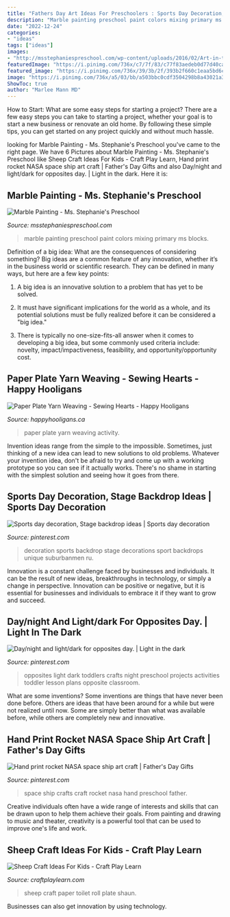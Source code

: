 ```yaml
---
title: "Fathers Day Art Ideas For Preschoolers : Sports Day Decoration, Stage Backdrop Ideas"
description: "Marble painting preschool paint colors mixing primary ms blocks"
date: "2022-12-24"
categories:
- "ideas"
tags: ["ideas"]
images:
- "http://msstephaniespreschool.com/wp-content/uploads/2016/02/Art-in-the-Preschool-Marble-Painting--1024x780.jpg"
featuredImage: "https://i.pinimg.com/736x/c7/7f/83/c77f83aedeb0d77d40caf0a2666ac403.jpg"
featured_image: "https://i.pinimg.com/736x/39/3b/2f/393b2f660c1eaa5bd6c79a30d92ddf54.jpg"
image: "https://i.pinimg.com/736x/a5/03/bb/a503bbc0cdf3504298b8a43021a38629--ship-art-nasa-space.jpg?b=t"
ShowToc: true
author: "Marlee Mann MD"
---
```



How to Start: What are some easy steps for starting a project?
There are a few easy steps you can take to starting a project, whether your goal is to start a new business or renovate an old home. By following these simple tips, you can get started on any project quickly and without much hassle.

	

		
looking for Marble Painting - Ms. Stephanie&#039;s Preschool you've came to the right page. We have 6 Pictures about Marble Painting - Ms. Stephanie&#039;s Preschool like Sheep Craft Ideas For Kids - Craft Play Learn, Hand print rocket NASA space ship art craft | Father&#039;s Day Gifts and also Day/night and light/dark for opposites day. | Light in the dark. Here it is:
		
    
## Marble Painting - Ms. Stephanie&#039;s Preschool

<img loading=lazy src="http://msstephaniespreschool.com/wp-content/uploads/2016/02/Art-in-the-Preschool-Marble-Painting--1024x780.jpg" onerror="this.onerror=null;this.src='https://tse4.mm.bing.net/th?id=OIP.AtrraZDphRFJacDF1sF6hgHaFp&amp;pid=15.1';" alt="Marble Painting - Ms. Stephanie&#039;s Preschool">

_Source: msstephaniespreschool.com_

>marble painting preschool paint colors mixing primary ms blocks. 

	

Definition of a big idea: What are the consequences of considering something?
Big ideas are a common feature of any innovation, whether it’s in the business world or scientific research. They can be defined in many ways, but here are a few key points:
1. A big idea is an innovative solution to a problem that has yet to be solved.

2. It must have significant implications for the world as a whole, and its potential solutions must be fully realized before it can be considered a "big idea."

3. There is typically no one-size-fits-all answer when it comes to developing a big idea, but some commonly used criteria include: novelty, impact/impactiveness, feasibility, and opportunity/opportunity cost. 

    
## Paper Plate Yarn Weaving - Sewing Hearts - Happy Hooligans

<img loading=lazy src="https://happyhooligans.ca/wp-content/uploads/2016/01/Paper-Plate-Yarn-Weaving-copy.jpg" onerror="this.onerror=null;this.src='https://tse4.mm.bing.net/th?id=OIP.3u8EOCtZH2Zxj0rQas9LsQAAAA&amp;pid=15.1';" alt="Paper Plate Yarn Weaving - Sewing Hearts - Happy Hooligans">

_Source: happyhooligans.ca_

>paper plate yarn weaving activity. 

	

Invention ideas range from the simple to the impossible. Sometimes, just thinking of a new idea can lead to new solutions to old problems. Whatever your invention idea, don't be afraid to try and come up with a working prototype so you can see if it actually works. There's no shame in starting with the simplest solution and seeing how it goes from there.

    
## Sports Day Decoration, Stage Backdrop Ideas | Sports Day Decoration

<img loading=lazy src="https://i.pinimg.com/736x/39/3b/2f/393b2f660c1eaa5bd6c79a30d92ddf54.jpg" onerror="this.onerror=null;this.src='https://tse1.mm.bing.net/th?id=OIP.pGiJNriHbUOJCCngTBtaCwHaLt&amp;pid=15.1';" alt="Sports day decoration, Stage backdrop ideas | Sports day decoration">

_Source: pinterest.com_

>decoration sports backdrop stage decorations sport backdrops unique suburbanmen ru. 

	

Innovation is a constant challenge faced by businesses and individuals. It can be the result of new ideas, breakthroughs in technology, or simply a change in perspective. Innovation can be positive or negative, but it is essential for businesses and individuals to embrace it if they want to grow and succeed.

    
## Day/night And Light/dark For Opposites Day. | Light In The Dark

<img loading=lazy src="https://i.pinimg.com/736x/c7/7f/83/c77f83aedeb0d77d40caf0a2666ac403.jpg" onerror="this.onerror=null;this.src='https://tse1.mm.bing.net/th?id=OIP.9Ld-kIvxGi4jssEt7b_wpAHaNK&amp;pid=15.1';" alt="Day/night and light/dark for opposites day. | Light in the dark">

_Source: pinterest.com_

>opposites light dark toddlers crafts night preschool projects activities toddler lesson plans opposite classroom. 

	

What are some inventions?
Some inventions are things that have never been done before. Others are ideas that have been around for a while but were not realized until now. Some are simply better than what was available before, while others are completely new and innovative.

    
## Hand Print Rocket NASA Space Ship Art Craft | Father&#039;s Day Gifts

<img loading=lazy src="https://i.pinimg.com/736x/a5/03/bb/a503bbc0cdf3504298b8a43021a38629--ship-art-nasa-space.jpg?b=t" onerror="this.onerror=null;this.src='https://tse2.mm.bing.net/th?id=OIP.bit-eEZJHY4-4QhLKPhmgwC7FN&amp;pid=15.1';" alt="Hand print rocket NASA space ship art craft | Father&#039;s Day Gifts">

_Source: pinterest.com_

>space ship crafts craft rocket nasa hand preschool father. 

	

Creative individuals often have a wide range of interests and skills that can be drawn upon to help them achieve their goals. From painting and drawing to music and theater, creativity is a powerful tool that can be used to improve one's life and work.

    
## Sheep Craft Ideas For Kids - Craft Play Learn

<img loading=lazy src="https://www.craftplaylearn.com/wp-content/uploads/2020/04/paper-plate-sheep-craft-for-preschoolers-image.jpg" onerror="this.onerror=null;this.src='https://tse4.mm.bing.net/th?id=OIP.BrzUYu_qK18oy9LSYDvlaAHaJ4&amp;pid=15.1';" alt="Sheep Craft Ideas For Kids - Craft Play Learn">

_Source: craftplaylearn.com_

>sheep craft paper toilet roll plate shaun. 

	

Businesses can also get innovation by using technology.

